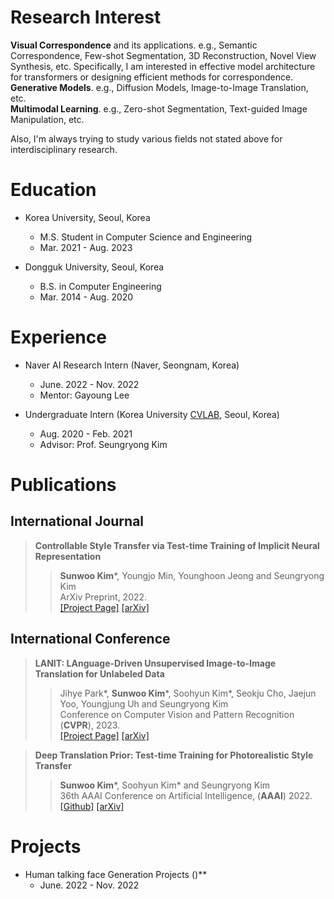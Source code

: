 # Research Interest
**Visual Correspondence** and its applications. e.g., Semantic Correspondence, Few-shot Segmentation, 3D Reconstruction, Novel View Synthesis, etc. Specifically, I am interested in effective model architecture for transformers or designing efficient methods for correspondence. <br>
**Generative Models**. e.g., Diffusion Models, Image-to-Image Translation, etc. <br>
**Multimodal Learning**. e.g., Zero-shot Segmentation, Text-guided Image Manipulation, etc. <br>


Also, I'm always trying to study various fields not stated above for interdisciplinary research.

# Education

* Korea University, Seoul, Korea
  * M.S. Student in Computer Science and Engineering
  * Mar. 2021 - Aug. 2023

* Dongguk University, Seoul, Korea
  * B.S. in Computer Engineering
  * Mar. 2014 - Aug. 2020

# Experience

* Naver AI Research Intern (Naver, Seongnam, Korea)
  * June. 2022 - Nov. 2022
  * Mentor: Gayoung Lee
  
* Undergraduate Intern (Korea University <a href="https://cvlab.korea.ac.kr">CVLAB</a>, Seoul, Korea)
  * Aug. 2020 - Feb. 2021
  * Advisor: Prof. Seungryong Kim

# Publications

## International Journal

> **Controllable Style Transfer via Test-time Training of Implicit Neural Representation**<br>
>> **Sunwoo Kim**\*, Youngjo Min, Younghoon Jeong and Seungryong Kim<br>
>> ArXiv Preprint, 2022.<br>
>> <a href="https://ku-cvlab.github.io/INR-st/">[Project Page]</a> <a href="https://arxiv.org/abs/2210.07762">[arXiv]</a> 

## International Conference

> **LANIT: LAnguage-Driven Unsupervised Image-to-Image Translation for Unlabeled Data**<br>
>> Jihye Park\*, **Sunwoo Kim**\*, Soohyun Kim\*,  Seokju Cho, Jaejun Yoo, Youngjung Uh and Seungryong Kim<br>
>> Conference on Computer Vision and Pattern Recognition (**CVPR**), 2023.<br>
>> <a href="https://ku-cvlab.github.io/LANIT/">[Project Page]</a> <a href="https://arxiv.org/abs/2208.14889">[arXiv]</a> 

> **Deep Translation Prior: Test-time Training for Photorealistic Style Transfer**<br>
>>  **Sunwoo Kim**\*, Soohyun Kim\* and Seungryong Kim<br>
>> 36th AAAI Conference on Artificial Intelligence, (**AAAI**) 2022.<br>
>> <a href="https://github.com/sunwoo76/Deep_Translation_Prior">[Github]</a> <a href="https://arxiv.org/abs/2112.06150">[arXiv]</a>

# Projects

* Human talking face Generation Projects ()**<br>
  * June. 2022 - Nov. 2022
